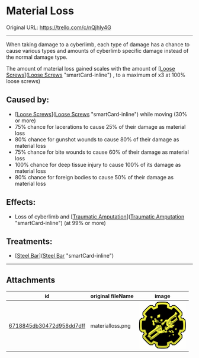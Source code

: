 # Material Loss

Original URL: https://trello.com/c/nQjhIy4G

---

When taking damage to a cyberlimb, each type of damage has a chance to cause various types and amounts of cyberlimb specific damage instead of the normal damage type.

The amount of material loss gained scales with the amount of [[Loose Screws](Loose%20Screws.md)]([Loose Screws](Loose%20Screws.md) "smartCard-inline") , to a maximum of x3 at 100% loose screws)

## Caused by:

- [[Loose Screws](Loose%20Screws.md)]([Loose Screws](Loose%20Screws.md) "smartCard-inline")  while moving (30% or more)
- 75% chance for lacerations to cause 25% of their damage as material loss
- 80% chance for gunshot wounds to cause 80% of their damage as material loss
- 75% chance for bite wounds to cause 60% of their damage as material loss
- 100% chance for deep tissue injury to cause 100% of its damage as material loss
- 80% chance for foreign bodies to cause 50% of their damage as material loss

## Effects:

- Loss of cyberlimb and [[Traumatic Amputation](../Extremities/Traumatic%20Amputation.md)]([Traumatic Amputation](../Extremities/Traumatic%20Amputation.md) "smartCard-inline")  (at 99% or more)

## Treatments:

- [[Steel Bar](Steel%20Bar.md)]([Steel Bar](Steel%20Bar.md) "smartCard-inline")

---

## Attachments

id | original fileName | image
---|---|---
[6718845db30472d958dd7dff](./Material%20Loss%20-%20Attachments/6718845db30472d958dd7dff.png) | materialloss.png | ![materialloss.png\|200](./Material%20Loss%20-%20Attachments/6718845db30472d958dd7dff.png)